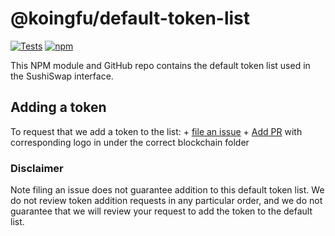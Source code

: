 # @koingfu/default-token-list

[![Tests](https://github.com/sushiswap/token-lists/workflows/Tests/badge.svg)](https://github.com/sushiswap/default-token-list/actions?query=workflow%3ATests)
[![npm](https://img.shields.io/npm/v/@sushiswap/default-token-list)](https://unpkg.com/@sushiswap/default-token-list@latest/)

This NPM module and GitHub repo contains the default token list used in the SushiSwap interface.

## Adding a token

To request that we add a token to the list:
    + [file an issue](https://github.com/koingfu/default-token-list/issues/new?assignees=&labels=token+request&template=token-request.md&title=Add+%7BTOKEN_SYMBOL%7D%3A+%7BTOKEN_NAME%7D)
    + [Add PR](https://github.com/koingfu/assets) with corresponding logo in under the correct blockchain folder

### Disclaimer

Note filing an issue does not guarantee addition to this default token list.
We do not review token addition requests in any particular order, and we do not
guarantee that we will review your request to add the token to the default list.
